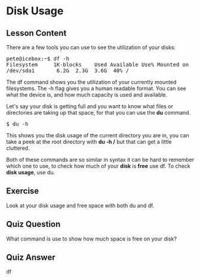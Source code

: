 # Disk Usage

## Lesson Content

There are a few tools you can use to see the utilization of your disks: 

<pre>
pete@icebox:~$ df -h
Filesystem     1K-blocks    Used Available Use% Mounted on
/dev/sda1       6.2G  2.3G  3.6G  40% /
</pre>

The df command shows you the utilization of your currently mounted filesystems. The -h flag gives you a human readable format. You can see what the device is, and how much capacity is used and available. 

Let's say your disk is getting full and you want to know what files or directories are taking up that space, for that you can use the <b>du</b> command. 

<pre>$ du -h</pre>

This shows you the disk usage of the current directory you are in, you can take a peek at the root directory with <b>du -h /</b> but that can get a little cluttered.

Both of these commands are so similar in syntax it can be hard to remember which one to use, to check how much of your <b>disk</b> is <b>free</b> use df. To check <b>disk usage</b>, use du. 

## Exercise

Look at your disk usage and free space with both du and df. 

## Quiz Question

What command is use to show how much space is free on your disk?

## Quiz Answer

df
